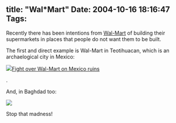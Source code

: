 title: "Wal*Mart"
Date: 2004-10-16 18:16:47
Tags: 
---
<p>Recently there has been intentions from <a href="http://web.archive.org/web/20041018111240/http://www.wal-mart.com/">Wal-Mart</a> of building their supermarkets in places that people do not want them to be built.

The first and direct example is Wal-Mart in Teotihuacan, which is an archaelogical city in Mexico:

</p>
<img src="http://web.archive.org/web/20041018111240/http://www.damog.net/files/teotihuacan.jpg"/><a href="http://web.archive.org/web/20041018111240/http://www.cnn.com/2004/WORLD/americas/09/11/mexico.walmart.reut/">Fight over Wal-Mart on Mexico ruins</a><p>.

And, in Baghdad too:

</p>
<img src="http://web.archive.org/web/20041018111240/http://www.damog.net/files/walmart.jpg"/><p>

Stop that madness! </p>
